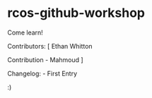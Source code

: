 # rcos-github-workshop
Come learn!

Contributors: [
	Ethan Whitton

Contribution - Mahmoud
]

Changelog:
	- First Entry
	
:)

